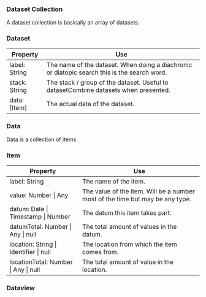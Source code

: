 

### Dataset Collection

A dataset collection is basically an array of datasets.



### Dataset

| Property | Use |
| ---- | ----- |
| label: String | The name of the dataset. When doing a diachronic or diatopic search this is the search word. |
| stack: String | The stack / group of the dataset. Useful to datasetCombine datasets when presented. |
| data: [Item] | The actual data of the dataset. |



### Data

Data is a collection of items.



### Item

| Property | Use |
| ---- | ----- |
| label: String | The name of the item. |
| value: Number \| Any | The value of the item. Will be a number most of the time but may be any type. |
| datum: Date \| Timestamp \| Number | The datum this item takes part. |
| datumTotal: Number \| Any \| null | The total amount of values in the datum. |
| location: String \| Identifier \| null | The location from which the item comes from. |
| locationTotal: Number \| Any \| null | The total amount of value in the location. |



### Dataview

